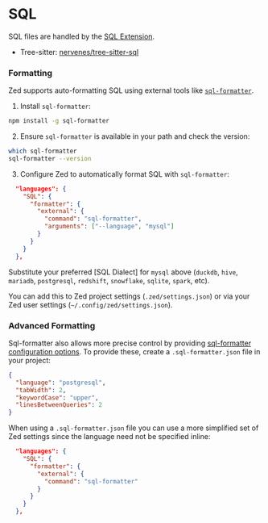 # SQL

SQL files are handled by the [SQL Extension](https://github.com/zed-extensions/sql).

- Tree-sitter: [nervenes/tree-sitter-sql](https://github.com/nervenes/tree-sitter-sql)

### Formatting

Zed supports auto-formatting SQL using external tools like [`sql-formatter`](https://github.com/sql-formatter-org/sql-formatter).

1. Install `sql-formatter`:

```sh
npm install -g sql-formatter
```

2. Ensure `sql-formatter` is available in your path and check the version:

```sh
which sql-formatter
sql-formatter --version
```

3. Configure Zed to automatically format SQL with `sql-formatter`:

```json
  "languages": {
    "SQL": {
      "formatter": {
        "external": {
          "command": "sql-formatter",
          "arguments": ["--language", "mysql"]
        }
      }
    }
  },
```

Substitute your preferred [SQL Dialect] for `mysql` above (`duckdb`, `hive`, `mariadb`, `postgresql`, `redshift`, `snowflake`, `sqlite`, `spark`, etc).

You can add this to Zed project settings (`.zed/settings.json`) or via your Zed user settings (`~/.config/zed/settings.json`).

### Advanced Formatting

Sql-formatter also allows more precise control by providing [sql-formatter configuration options](https://github.com/sql-formatter-org/sql-formatter#configuration-options). To provide these, create a `.sql-formatter.json` file in your project:

```json
{
  "language": "postgresql",
  "tabWidth": 2,
  "keywordCase": "upper",
  "linesBetweenQueries": 2
}
```

When using a `.sql-formatter.json` file you can use a more simplified set of Zed settings since the language need not be specified inline:

```json
  "languages": {
    "SQL": {
      "formatter": {
        "external": {
          "command": "sql-formatter"
        }
      }
    }
  },
```
